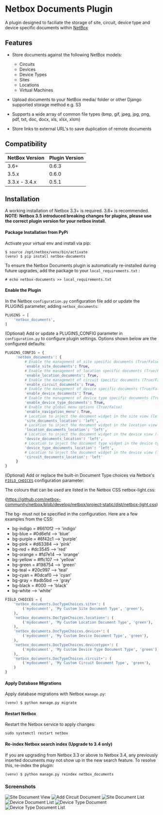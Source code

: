 # Netbox Documents Plugin

A plugin designed to faciliate the storage of site, circuit, device type and device specific documents within [NetBox](https://github.com/netbox-community/netbox)

## Features

* Store documents against the following NetBox models:
   - Circuits
   - Devices
   - Device Types
   - Sites
   - Locations
   - Virtual Machines

* Upload documents to your NetBox media/ folder or other Django supported storage method e.g. S3
* Supports a wide array of common file types (bmp, gif, jpeg, jpg, png, pdf, txt, doc, docx, xls, xlsx, xlsm)
* Store links to external URL's to save duplication of remote documents


## Compatibility

| NetBox Version | Plugin Version |
|----------------|----------------|
|     3.6+       |      0.6.3     |
|     3.5.x      |      0.6.0     |
| 3.3.x - 3.4.x  |      0.5.1     |


## Installation

A working installation of Netbox 3.3+ is required. 3.6+ is recommended. **NOTE: Netbox 3.5 introduced breaking changes for plugins, please use the correct plugin version for your netbox install.**

#### Package Installation from PyPi

Activate your virtual env and install via pip:

```
$ source /opt/netbox/venv/bin/activate
(venv) $ pip install netbox-documents
```

To ensure the Netbox Documents plugin is automatically re-installed during future upgrades, add the package to your `local_requirements.txt` :

```no-highlight
# echo netbox-documents >> local_requirements.txt
```

#### Enable the Plugin

In the Netbox `configuration.py` configuration file add or update the PLUGINS parameter, adding `netbox_documents`:

```python
PLUGINS = [
    'netbox_documents',
]
```

(Optional) Add or update a PLUGINS_CONFIG parameter in `configuration.py` to configure plugin settings. Options shown below are the configured defaults:

```python
PLUGINS_CONFIG = {
     'netbox_documents': {
         # Enable the management of site specific documents (True/False)
         'enable_site_documents': True,
         # Enable the management of location specific documents (True/False)
         'enable_location_documents': True,
         # Enable the management of circuit specific documents (True/False)
         'enable_circuit_documents': True,
         # Enable the management of device specific documents (True/False)
         'enable_device_documents': True,
         # Enable the management of device type specific documents (True/False)
         'enable_device_type_documents': True,
         # Enable the global menu options (True/False)   
         'enable_navigation_menu': True,
         # Location to inject the document widget in the site view (left/right)
         'site_documents_location': 'left',
         # Location to inject the document widget in the location view (left/right)
         'location_documents_location': 'left',
         # Location to inject the document widget in the device view (left/right
         'device_documents_location': 'left',
         # Location to inject the document type widget in the device type view (left/right
         'device_type_documents_location': 'left',
         # Location to inject the document widget in the device view (left/right
         'circuit_documents_location': 'left'
     }
}

```

(Optional) Add or replace the built-in Document Type choices via Netbox's [`FIELD_CHOICES`](https://netbox.readthedocs.io/en/feature/configuration/optional-settings/#field_choices) configuration parameter:

The colours that can be used are listed in the Netbox CSS netbox-light.css:

(https://github.com/netbox-community/netbox/blob/develop/netbox/project-static/dist/netbox-light.css)

The bg- must not be specified in the configuration.
Here are a few examples from the CSS:

* bg-indigo = #6610f2 --> 'indigo'
* bg-blue = #0d6efd --> 'blue'
* bg-purple = #6f42c1 --> 'purple'
* bg-pink = #d63384 --> 'pink'
* bg-red = #dc3545 --> 'red'
* bg-orange = #fd7e14 --> 'orange'
* bg-yellow = #ffc107 --> 'yellow'
* bg-green = #198754 --> 'green'
* bg-teal = #20c997 --> 'teal'
* bg-cyan = #0dcaf0 --> 'cyan'
* bg-gray = #adb5bd --> 'gray'
* bg-black = #000 --> 'black'
* bg-white --> 'white'

```python
FIELD_CHOICES = {
    'netbox_documents.DocTypeChoices.site+': (
        ('mydocument', 'My Custom Site Document Type', 'green'),
    ),
    'netbox_documents.DocTypeChoices.location+': (
        ('mydocument', 'My Custom Location Document Type', 'green'),
    ),
    'netbox_documents.DocTypeChoices.device+': (
        ('mydocument', 'My Custom Device Document Type', 'green'),
    ),
    'netbox_documents.DocTypeChoices.devicetype+': (
        ('mydocument', 'My Custom Device Type Document Type', 'green'),
    ),
    'netbox_documents.DocTypeChoices.circuit+': (
        ('mydocument', 'My Custom Circuit Document Type', 'green'),
    )
}
```

#### Apply Database Migrations

Apply database migrations with Netbox `manage.py`:

```
(venv) $ python manage.py migrate
```

#### Restart Netbox

Restart the Netbox service to apply changes:

```
sudo systemctl restart netbox
```

#### Re-index Netbox search index (Upgrade to 3.4 only)

If you are upgrading from Netbox 3.3 or above to Netbox 3.4, any previously inserted documents may not show up in the new search feature. To resolve this, re-index the plugin:

```
(venv) $ python manage.py reindex netbox_documents
```

### Screenshots

![Site Document View](docs/img/siteview.png)
![Add Circuit Document](docs/img/addcircuit.png)
![Site Document List](docs/img/sitedocuments.png)
![Device Document List](docs/img/devicedocuments.png)
![Device Type Document](docs/img/devicetypedocuments.png)
![Device Type Document List](docs/img/devicetypedocumentsList.png)
